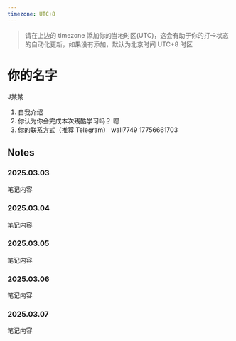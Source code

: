 ```yaml
---
timezone: UTC+8
---
```


> 请在上边的 timezone 添加你的当地时区(UTC)，这会有助于你的打卡状态的自动化更新，如果没有添加，默认为北京时间 UTC+8 时区


# 你的名字
J某某


1. 自我介绍
2. 你认为你会完成本次残酷学习吗？ 嗯
3. 你的联系方式（推荐 Telegram）  wall7749   17756661703

## Notes

<!-- Content_START -->
### 2025.03.03
笔记内容
### 2025.03.04
笔记内容
### 2025.03.05
笔记内容
### 2025.03.06
笔记内容
### 2025.03.07
笔记内容
<!-- Content_END -->
